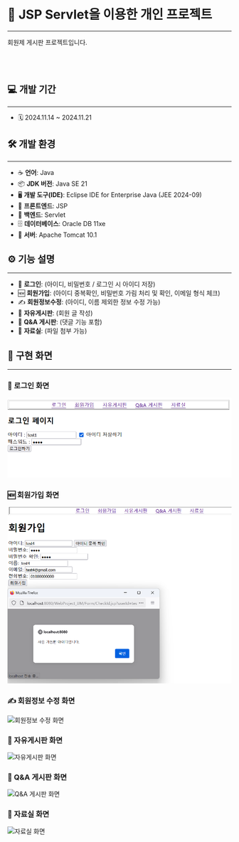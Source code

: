 # 📝 JSP Servlet을 이용한 개인 프로젝트
---
회원제 게시판 프로젝트입니다.  
<br>
<br>
<br>
## 💻 개발 기간
---
- 🗓 2024.11.14 ~ 2024.11.21



## 🛠 개발 환경
---
- ☕ **언어**: Java  
- 📦 **JDK 버전**: Java SE 21  
- 🖥️ **개발 도구(IDE)**: Eclipse IDE for Enterprise Java (JEE 2024-09)  
- 🎨 **프론트엔드**: JSP  
- 🔧 **백엔드**: Servlet  
- 🗄️ **데이터베이스**: Oracle DB 11xe  
- 🚀 **서버**: Apache Tomcat 10.1  



## ⚙️ 기능 설명
---
- 🔐 **로그인**: (아이디, 비밀번호 / 로그인 시 아이디 저장)  
- 🆕 **회원가입**: (아이디 중복확인, 비밀번호 가림 처리 및 확인, 이메일 형식 체크)  
- ✍️ **회원정보수정**: (아이디, 이름 제외한 정보 수정 가능)  
- 📝 **자유게시판**: (회원 글 작성)  
- 💬 **Q&A 게시판**: (댓글 기능 포함)  
- 📎 **자료실**: (파일 첨부 가능)  


## 📸 구현 화면
---
### 🔐 로그인 화면  
![로그인 화면](images/login.png)

### 🆕 회원가입 화면  
![회원가입 화면](images/signup.png)

### ✍️ 회원정보 수정 화면  
![회원정보 수정 화면](images/profile-edit.png)

### 📝 자유게시판 화면  
![자유게시판 화면](images/freeboard.png)

### 💬 Q&A 게시판 화면  
![Q&A 게시판 화면](images/qna.png)

### 📎 자료실 화면  
![자료실 화면](images/resources.png)




